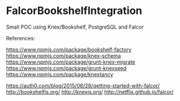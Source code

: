 # FalcorBookshelfIntegration

Small POC using Knex/Bookshelf, PostgreSQL and Falcor 

References:

https://www.npmjs.com/package/bookshelf-factory
https://www.npmjs.com/package/knex-schema
https://www.npmjs.com/package/grunt-knex-migrate
https://www.npmjs.com/package/grunt-knexseed
https://www.npmjs.com/package/knextancy


https://auth0.com/blog/2015/08/28/getting-started-with-falcor/
http://bookshelfjs.org/
http://knexjs.org/
http://netflix.github.io/falcor/
